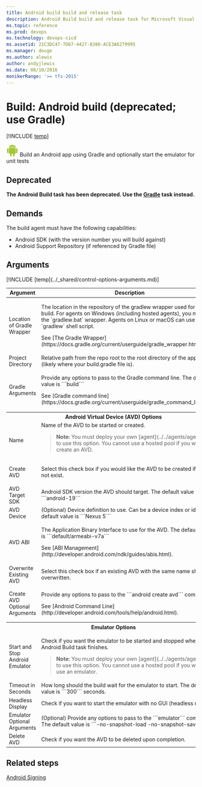 ```yaml
---
title: Android build build and release task
description: Android Build build and release task for Microsoft Visual Studio Team Services (VSTS) and Microsoft Team Foundation Server (TFS)
ms.topic: reference
ms.prod: devops
ms.technology: devops-cicd
ms.assetid: 21C3DC47-7D67-4427-8386-ACE3A6279995
ms.manager: douge
ms.author: alewis
author: andyjlewis
ms.date: 08/10/2016
monikerRange: '>= tfs-2015'
---
```



# Build: Android build (deprecated; use Gradle)

[!INCLUDE [temp](../../_shared/version-tfs-2015-rtm.md)]

![](_img/android-build.png) Build an Android app using Gradle and optionally start the emulator for unit tests

## Deprecated
**The Android Build task has been deprecated. Use the [Gradle](gradle.md) task instead.**

## Demands

The build agent must have the following capabilities:

 * Android SDK (with the version number you will build against)
 * Android Support Repository (if referenced by Gradle file)

 ## Arguments

<table>
<thead>
<tr>
<th>Argument</th>
<th>Description</th>
</tr>
</thead>
<tr>
<td>Location of Gradle Wrapper</td>
<td>
<p>The location in the repository of the gradlew wrapper used for the build. For agents on Windows (including hosted agents), you must use the `gradlew.bat` wrapper. Agents on Linux or macOS can use the `gradlew` shell script.</p>
<p>See [The Gradle Wrapper](https://docs.gradle.org/current/userguide/gradle_wrapper.html).</p>
</td>
</tr>
<tr>
<td>Project Directory</td>
<td>Relative path from the repo root to the root directory of the application (likely where your build.gradle file is).</td>
</tr>
<tr>
<td>Gradle Arguments</td>
<td>
<p>Provide any options to pass to the Gradle command line.     The default value is ```build```</p>
<p>See [Gradle command line](https://docs.gradle.org/current/userguide/gradle_command_line.html).</p>
</td>
</tr>
<tr>
<th style="text-align: center" colspan="2">Android Virtual Device (AVD) Options</th>
</tr>
<tr>
<td>Name
</td>
<td>
Name of the AVD to be started or created.
<blockquote><strong>Note: </strong> You must deploy your own [agent](../../agents/agents.md) to use this option. You cannot use a hosted pool if you want to create an AVD.
</blockquote>
</td>
</tr>
<tr>
<td>Create AVD</td>
<td><p>Select this check box if you would like the AVD to be created if it does not exist.</p>
</td>
</tr>
<tr>
<td>AVD Target SDK</td>
<td>Android SDK version the AVD should target.  The default value is ```android-19```</td>
</tr>
<tr>
<td>AVD Device</td>
<td>(Optional) Device definition to use.  Can be a device index or id.  The default value is ```Nexus 5```</td>
</tr>
<tr>
<td>AVD ABI</td>
<td>
<p>The Application Binary Interface to use for the AVD.  The default value is ```default/armeabi-v7a```</p>
<p>See [ABI Management](http://developer.android.com/ndk/guides/abis.html).</p>
</td>
</tr>
<tr>
<td>Overwrite Existing AVD</td>
<td>Select this check box if an existing AVD with the same name should be overwritten.</td>
</tr>
<tr>
<td>Create AVD Optional Arguments</td>
<td>
<p>Provide any options to pass to the ```android create avd``` command.</p>
<p>See [Android Command Line](http://developer.android.com/tools/help/android.html).</p>
</td>
</tr>
<tr>
<th style="text-align: center" colspan="2">Emulator Options</th>
</tr>
<tr>
<td>Start and Stop Android Emulator</td>
<td>
<p>Check if you want the emulator to be started and stopped when Android Build task finishes.</p>
<blockquote><strong>Note: </strong> You must deploy your own [agent](../../agents/agents.md)  to use this option. You cannot use a hosted pool if you want to use an emulator.
</blockquote>
</td>
</tr>
<tr>
<td>Timeout in Seconds</td>
<td>
How long should the build wait for the emulator to start.  The default value is ```300``` seconds.
</td>
</tr>
<tr>
<td>Headless Display</td>
<td>
Check if you want to start the emulator with no GUI (headless mode).
</td>
</tr>
<tr>
<td>Emulator Optional Arguments</td>
<td>
(Optional) Provide any options to pass to the ```emulator``` command.  The default value is ```-no-snapshot-load -no-snapshot-save```
</td>
</tr>
<tr>
<td>Delete AVD</td>
<td>
Check if you want the AVD to be deleted upon completion.
</td>
</tr>
[!INCLUDE [temp](../_shared/control-options-arguments.md)]
</table>

## Related steps

[Android Signing](android-signing.md)
